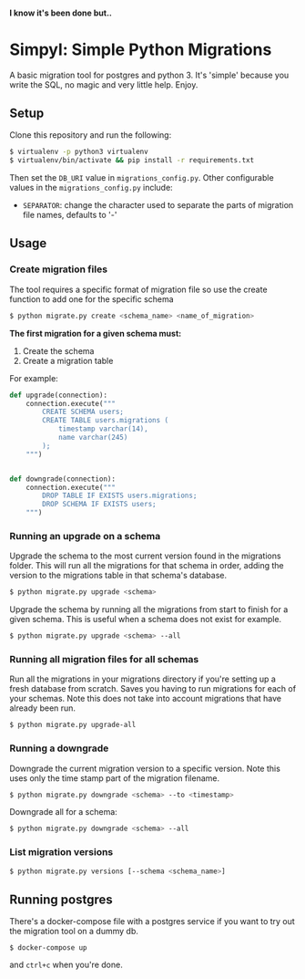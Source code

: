 #### I know it's been done but..

# Simpyl: Simple Python Migrations

A basic migration tool for postgres and python 3. It's 'simple' because you write the SQL, no magic and very little help. Enjoy.

## Setup

Clone this repository and run the following:

```bash
$ virtualenv -p python3 virtualenv
$ virtualenv/bin/activate && pip install -r requirements.txt
```

Then set the `DB_URI` value in `migrations_config.py`.
Other configurable values in the `migrations_config.py` include:
- `SEPARATOR`: change the character used to separate the parts of migration file names, defaults to '-'


## Usage

### Create migration files

The tool requires a specific format of migration file so use the create function to add one for the specific schema

```bash
$ python migrate.py create <schema_name> <name_of_migration>
```

**The first migration for a given schema must:**
1. Create the schema
2. Create a migration table

For example:

```python
def upgrade(connection):
    connection.execute("""
        CREATE SCHEMA users;
        CREATE TABLE users.migrations (
            timestamp varchar(14),
            name varchar(245)
        );
    """)


def downgrade(connection):
    connection.execute("""
        DROP TABLE IF EXISTS users.migrations;
        DROP SCHEMA IF EXISTS users;
    """)
```

### Running an upgrade on a schema

Upgrade the schema to the most current version found in the migrations folder.
This will run all the migrations for that schema in order, adding the version to the
migrations table in that schema's database.

```bash
$ python migrate.py upgrade <schema>
```


Upgrade the schema by running all the migrations from start to finish for a given
schema. This is useful when a schema does not exist for example.

```bash
$ python migrate.py upgrade <schema> --all
```


### Running all migration files for all schemas

Run all the migrations in your migrations directory if you're setting up
a fresh database from scratch. Saves you having to run migrations for each of
your schemas. Note this does not take into account migrations that have already
been run.

```bash
$ python migrate.py upgrade-all
```


### Running a downgrade

Downgrade the current migration version to a specific version.
Note this uses only the time stamp part of the migration filename.

```bash
$ python migrate.py downgrade <schema> --to <timestamp>
```

Downgrade all for a schema:
```bash
$ python migrate.py downgrade <schema> --all
```


### List migration versions

```bash
$ python migrate.py versions [--schema <schema_name>]
```


## Running postgres

There's a docker-compose file with a postgres service if you want to
try out the migration tool on a dummy db.

```
$ docker-compose up
```

and `ctrl+c` when you're done.

